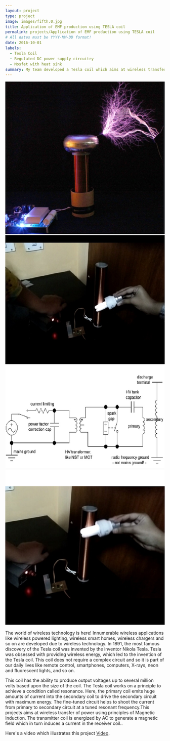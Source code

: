 ```yaml
---
layout: project
type: project
image: images/fifth.0.jpg
title: Application of EMF production using TESLA coil
permalink: projects/Application of EMF production using TESLA coil
# All dates must be YYYY-MM-DD format!
date: 2016-10-01
labels:
  - Tesla Coil
  - Regulated DC power supply circuitry
  - Mosfet with heat sink
summary: My team developed a Tesla coil which aims at wireless transfer of power using principles of Magnetic Induction.
---
```


<div class="ui small rounded images">
  <img class="ui image" src="../images/fifth.0.jpg">
  <img class="ui image" src="../images/fifth.1.jpg">
  <img class="ui image" src="../images/fifth.2.jpg">
  <img class="ui image" src="../images/fifth.3.jpg">
</div>

The world of wireless technology is here! Innumerable wireless applications like wireless powered lighting, wireless smart homes, wireless chargers and so on are developed due to wireless technology. In 1891, the most famous discovery of the Tesla coil was invented by the inventor Nikola Tesla. Tesla was obsessed with providing wireless energy, which led to the invention of the Tesla coil. This coil does not require a complex circuit and so it is part of our daily lives like remote control, smartphones, computers, X-rays, neon and fluorescent lights, and so on.

This coil has the ability to produce output voltages up to several million volts based upon the size of the coil. The Tesla coil works on a principle to achieve a condition called resonance. Here, the primary coil emits huge amounts of current into the secondary coil to drive the secondary circuit with maximum energy. The fine-tuned circuit helps to shoot the current from primary to secondary circuit at a tuned resonant frequency.This projects aims at wireless transfer of power using principles of Magnetic Induction. The transmitter coil is energized by AC to generate a magnetic field which in turn induces a current in the receiver coil..

Here's a video which illustrates this project [Video](https://vimeo.com/499510456).



